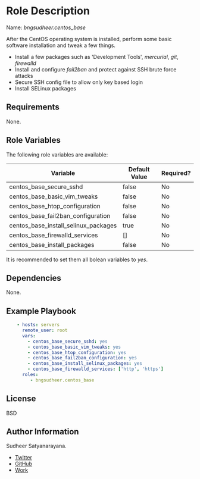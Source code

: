 Role Description
=========
Name: *bngsudheer.centos_base*

After the CentOS operating system is installed, perform some basic software installation and tweak a few things.

  - Install a few packages such as 'Development Tools', *mercurial*, *git*, *firewalld*
  - Install and configure *fail2ban* and protect against SSH brute force attacks
  - Secure SSH config file to allow only key based login
  - Install SELinux packages

Requirements
------------

None.

Role Variables
--------------
The following role variables are available:

| Variable | Default Value | Required? |
|----------|---------------|-----------|
| centos_base_secure_sshd |  false | No  |
| centos_base_basic_vim_tweaks | false | No |
| centos_base_htop_configuration|  false | No |
| centos_base_fail2ban_configuration | false | No |
| centos_base_install_selinux_packages |  true | No |
| centos_base_firewalld_services| [] | No |
| centos_base_install_packages | false | No|

It is recommended to set them all bolean variables to _yes_.

Dependencies
------------

None.

Example Playbook
----------------

```yml
    - hosts: servers
      remote_user: root
      vars:
        - centos_base_secure_sshd: yes
        - centos_base_basic_vim_tweaks: yes
        - centos_base_htop_configuration: yes
        - centos_base_fail2ban_configuration: yes
        - centos_base_install_selinux_packages: yes
        - centos_base_firewalld_services: ['http', 'https']
      roles:
         - bngsudheer.centos_base
```
License
-------

BSD

Author Information
------------------

Sudheer Satyanarayana.
* [Twitter](https://twitter.com/bngsudheer)
* [GitHub](https://github.com/bngsudheer)
* [Work](https://www.gavika.com/)
